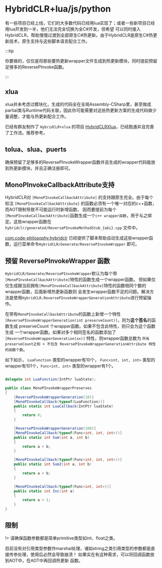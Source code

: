 # HybridCLR+lua/js/python

有一些项目已经上线，它们的大多数代码已经用lua实现了；或者一些新项目已经用lua开发到一半，他们无法完全切换为全C#开发，但希望
可以同时接入HybridCLR，帮助慢慢过渡到全部原生C#热更新。由于HybridCLR是原生C#热更新技术，原生支持与这些脚本语言配合工作。

:::tip

你要做的，仅仅是将那些要热更新wrapper文件生成到热更新模块，同时提前预留足够多的ReversePInvoke函数。

:::

## xlua

xlua并未考虑过模块化，生成的代码全在全局Assembly-CSharp里，甚至做成partial类与Runtime代码关联，因此你可能需要对这些热更新方案的生成代码做少量调整，才能与热更新配合工作。

已经有群友制作了 `HybridCLR+xlua` 的项目 [HybridCLRXlua](https://gitee.com/ldr123/HybridCLRXlua)，已经跑通并且完善了工作流。推荐参考。

## tolua、slua、puerts

确保预留了足够多的ReversePInvokeWrapper函数并且生成的wrapper代码能放到热更新模块，并且正确注册即可。

## MonoPInvokeCallbackAttribute支持

HybridCLR对 `[MonoPInvokeCallbackAttribute]` 的支持跟原生完全。由于每个标注 `[MonoPInvokeCallbackAttribute]` 的函数必须有一个唯一对应的c++函数，而AOT限制导致不可能运行时新增函数，
因而要提前为每个`[MonoPInvokeCallbackAttribute]`函数生成一个`c++ wrapper函数`，用于与之绑定。这些wrapper函数在 `hybridclr/generated/ReversePInvokeMethodStub_{abi}.cpp` 文件中。

[com.code-philosophy.hybridclr](/basic/com.code-philosophy.hybridclr.md) 已经提供了脚本帮助自动生成这些wrapper函数，运行菜单命令`HybridCLR/Generate/ReversePInvokeWrapper` 即可。

## 预留 ReversePInvokeWrapper 函数

`HybridCLR/Generate/ReversePInvokeWrapper`默认为每个带`[MonoPInvokeCallbackAttribute]`特性的函数生成一个wrapper函数。
但如果仅仅生成跟当前拥有`[MonoPInvokeCallbackAttribute]`特性的函数相同个数的wrapper函数，后面新增热更新函数则
会发生wrapper函数不足的问题。解决方法是使用`HybridCLR.ReversePInvokeWrapperGenerationAttribute`进行预留操作。

在带有`MonoPInvokeCallbackAttribute`的函数上新增一个特性 `[ReversePInvokeWrapperGeneration(int preserveCount)]`，则为**这个签名**的函数生成 preserveCount 个wrapper函数。如果不包含此特性，则只会为这个函数生成
一个wrapper函数。如果对多个相同签名的函数添加了`[ReversePInvokeWrapperGeneration(xx)]` 特性，则wrapper函数总数为 `所有 preserveCount之和 + 不包含 ReversePInvokeWrapperGenerationAttribute 特性的函数个数`。

如下如示， `LuaFunction` 类型的wrapper有10个， `Func<int, int, int>` 类型的wrapper有101个，`Func<int, int>` 类型的wrapper有1个。 

```csharp

delegate int LuaFunction(IntPtr luaState);

public class MonoPInvokeWrapperPreserves
{
    [ReversePInvokeWrapperGeneration(10)]
    [MonoPInvokeCallback(typeof(LuaFunction))]
    public static int LuaCallback(IntPtr luaState)
    {
        return 0;
    }

    [ReversePInvokeWrapperGeneration(100)]
    [MonoPInvokeCallback(typeof(Func<int, int, int>))]
    public static int Sum(int a, int b)
    {
        return a + b;
    }

    [MonoPInvokeCallback(typeof(Func<int, int, int>))]
    public static int Sum2(int a, int b)
    {
        return a + b;
    }

    [MonoPInvokeCallback(typeof(Func<int, int>))]
    public static int Inc(int a)
    {
        return a + 1;
    }
}

```

## 限制

!> 请确保函数参数都是简单primitive类型如int、float之类。

目前没有对引用类型参数作marshal处理，诸如string之类引用类型的参数都是直接传参处理，使用后必然会导致崩溃！
如果实在有这种需求，可以将回调函数放到AOT中，在AOT中再回调热更新
函数。
